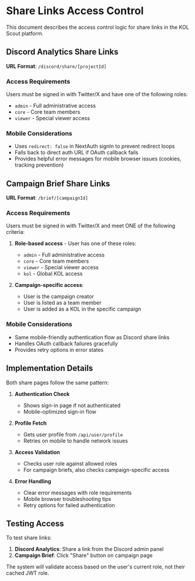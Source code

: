 # Share Links Access Control

This document describes the access control logic for share links in the KOL Scout platform.

## Discord Analytics Share Links

**URL Format**: `/discord/share/[projectId]`

### Access Requirements
Users must be signed in with Twitter/X and have one of the following roles:
- `admin` - Full administrative access
- `core` - Core team members  
- `viewer` - Special viewer access

### Mobile Considerations
- Uses `redirect: false` in NextAuth signIn to prevent redirect loops
- Falls back to direct auth URL if OAuth callback fails
- Provides helpful error messages for mobile browser issues (cookies, tracking prevention)

## Campaign Brief Share Links

**URL Format**: `/brief/[campaignId]`

### Access Requirements
Users must be signed in with Twitter/X and meet ONE of the following criteria:

1. **Role-based access** - User has one of these roles:
   - `admin` - Full administrative access
   - `core` - Core team members
   - `viewer` - Special viewer access
   - `kol` - Global KOL access

2. **Campaign-specific access**:
   - User is the campaign creator
   - User is listed as a team member
   - User is added as a KOL in the specific campaign

### Mobile Considerations
- Same mobile-friendly authentication flow as Discord share links
- Handles OAuth callback failures gracefully
- Provides retry options in error states

## Implementation Details

Both share pages follow the same pattern:

1. **Authentication Check**
   - Shows sign-in page if not authenticated
   - Mobile-optimized sign-in flow

2. **Profile Fetch**
   - Gets user profile from `/api/user/profile`
   - Retries on mobile to handle network issues

3. **Access Validation**
   - Checks user role against allowed roles
   - For campaign briefs, also checks campaign-specific access

4. **Error Handling**
   - Clear error messages with role requirements
   - Mobile browser troubleshooting tips
   - Retry options for failed authentication

## Testing Access

To test share links:

1. **Discord Analytics**: Share a link from the Discord admin panel
2. **Campaign Brief**: Click "Share" button on campaign page

The system will validate access based on the user's current role, not their cached JWT role. 